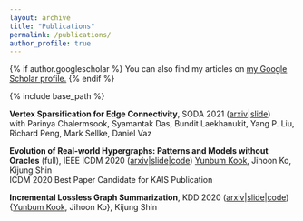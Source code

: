 ```yaml
---
layout: archive
title: "Publications"
permalink: /publications/
author_profile: true
---
```


{% if author.googlescholar %}
  You can also find my articles on <u><a href="{{author.googlescholar}}">my Google Scholar profile</a>.</u>
{% endif %}

{% include base_path %}

**Vertex Sparsification for Edge Connectivity**, SODA 2021 ([arxiv](https://arxiv.org/abs/2007.07862)|[slide](https://drive.google.com/file/d/1gR8Enj9E2N91olqCrSBC9UqVQaIxEElA/view?usp=sharing))  
with Parinya Chalermsook, Syamantak Das, Bundit Laekhanukit, Yang P. Liu, Richard Peng, Mark Sellke, Daniel Vaz

**Evolution of Real-world Hypergraphs: Patterns and Models without Oracles** (full), IEEE ICDM 2020 ([arxiv](https://arxiv.org/pdf/2008.12729.pdf)|[slide](http://dmlab.kaist.ac.kr/~kijungs/evolutionICDM2020.pdf)|[code](https://github.com/yunbum-kook/icdm20-hyperff))
<ins>Yunbum Kook</ins>, Jihoon Ko, Kijung Shin  
ICDM 2020 Best Paper Candidate for KAIS Publication  

**Incremental Lossless Graph Summarization**, KDD 2020 ([arxiv](https://arxiv.org/pdf/2006.09935.pdf)|[slide](https://www.slideshare.net/ssuserd6bbc0/incremental-lossless-graph-summarization-kdd-2020)|[code](http://dmlab.kaist.ac.kr/mosso/))  
{<ins>Yunbum Kook</ins>, Jihoon Ko}, Kijung Shin


<!--
{% for post in site.publications reversed %}
  {% include archive-single.html %}
{% endfor %}
-->
